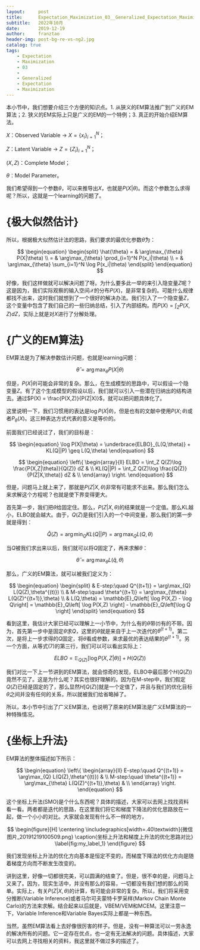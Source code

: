 ```yaml
---
layout:     post
title:      Expectation_Maximization_03__Generalized_Expectation_Maximization
subtitle:   2022年10月
date:       2019-12-19
author:     franztao
header-img: post-bg-re-vs-ng2.jpg
catalog: true
tags:
    - Expectation
    - Maximization
    - 03
    - 
    - Generalized
    - Expectation
    - Maximization
---
```


    

本小节中，我们想要介绍三个方便的知识点。1. 从狭义的EM算法推广到广义的EM算法；2. 狭义的EM实际上只是广义的EM的一个特例；3. 真正的开始介绍EM算法。

$X$：Observed Variable $\longrightarrow$ $X=\{ x_i \}_{i=1}^N$；

$Z$：Latent Variable $\longrightarrow$ $Z=\{ Z_i \}_{i=1}^N$；

$(X,Z)$：Complete Model；

$\theta$：Model Parameter。

我们希望得到一个参数$\theta$，可以来推导出$X$，也就是$P(X|\theta)$。而这个参数怎么求得呢？所以，这就是一个learning的问题了。

#  {极大似然估计}
所以，根据极大似然估计法的思路，我们要求的最优化参数$\hat{\theta}$为：

$$
\begin{equation}
    \begin{split}
        \hat{\theta} 
        = & \arg\max_{\theta} P(X|\theta) \\
        = & \arg\max_{\theta} \prod_{i=1}^N P(x_i|\theta) \\
        = & \arg\max_{\theta} \sum_{i=1}^N \log P(x_i|\theta)
    \end{split}
\end{equation}
$$

好像，我们这样做就可以解决问题了呀。为什么要多此一举的来引入隐变量$Z$呢？这是因为，我们实际观察的输入空间$\mathcal{X}$的分布$P(X)$，是非常复杂的。可能什么规律都找不出来，这时我们就想到了一个很好的解决办法。我们引入了一个隐变量$Z$，这个变量中包含了我们自己的一些归纳总结，引入了内部结构。而$P(X) = \int_Z P(X,Z)dZ$，实际上就是对$X$进行了分解处理。

#  {广义的EM算法}

EM算法是为了解决参数估计问题，也就是learning问题：

$$
\begin{equation}
    \hat{\theta} = \arg\max_{\theta} P(X|\theta)
\end{equation}
$$

但是，$P(X|\theta)$可能会非常的复杂。那么，在生成模型的思路中，可以假设一个隐变量$Z$。有了这个生成模型的假设以后，我们就可以引入一些潜在归纳出的结构进去。通过$P(X) = \frac{P(X,Z)}{P(Z|X)}$，就可以把问题具体化了。

这里说明一下，我们习惯用的表达是$\log P(X|\theta)$，但是也有的文献中使用$P(X;\theta)$或者$P_\theta(X)$。这三种表达方式代表的意义是等价的。

前面我们已经说过了，我们的目标是：

$$
\begin{equation}
    \log P(X|\theta) = \underbrace{ELBO}_{L(Q,\theta)} + KL(Q||P) \geq L(Q,\theta)
\end{equation}
$$

$$
\begin{equation}
    \left\{
    \begin{array}{ll}
      ELBO = \int_Z Q(Z)\log \frac{P(X,Z|\theta)}{Q(Z)} dZ & \\
      KL(Q||P) = \int_Z Q(Z)\log \frac{Q(Z)}{P(Z|X,\theta)} dZ & \\
    \end{array}
    \right.
\end{equation}
$$

但是，问题马上就上来了，那就是$P(Z|X,\theta)$非常有可能求不出来。那么我们怎么来求解这个方程呢？也就是使下界变得更大。

首先第一步，我们把$\theta$给固定住。那么，$P(Z|X,\theta)$的结果就是一个定值。那么KL越小，ELBO就会越大。由于，$Q(Z)$是我们引入的一个中间变量，那么我们的第一步就是得到：

$$
\begin{equation}
    \hat{Q}(Z) = \arg\min_{Q} KL(Q||P) = \arg\max_Q L(Q,\theta)
\end{equation}
$$

当$Q$被我们求出来以后，我们就可以将$Q$固定了，再来求解$\theta$：

$$
\begin{equation}
    \hat{\theta} = \arg\max_{\theta} L(\hat{q},\theta)
\end{equation}
$$

那么，广义的EM算法，就可以被我们定义为：

$$
\begin{equation}
    \begin{split}
        & E-step:\quad Q^{(t+1)} = \arg\max_{Q} L(Q(Z),\theta^{(t)}) \\
        & M-step:\quad \theta^{(t+1)} = \arg\max_{\theta} L(Q(Z)^{(t+1)},\theta) \\
        & L(Q,\theta) = \mathbb{E}_Q\left[ \log P(X,Z) - \log Q\right]
        = \mathbb{E}_Q\left[ \log P(X,Z) \right] - \mathbb{E}_Q\left[\log Q \right]
    \end{split}
\end{equation}
$$

看到这里，我估计大家已经可以理解上一小节中，为什么有的$\theta$带$(t)$有的不带。因为，首先第一步中是固定$\theta$求$Q$，这里的$\theta$就是来自于上一次迭代的$\theta^{(t+1)}$。第二次，是将上一步求得的$Q$固定，将$\theta$看成参数，来求最优的表达结果的$\theta^{(t+1)}$。另一个方面，从等式(7)的第三行，我们可以可以看出实际上：

$$
\begin{equation}
    ELBO = \mathbb{E}_{Q(Z)}[\log P(X,Z|\theta)] + H(Q(Z))
\end{equation}
$$

我们对比一下上一节讲到的EM算法，就会惊奇的发现，ELBO中最后那个$H(Q(Z))$竟然不见了。这是为什么呢？其实也很好理解的。因为在M-step中，我们假定$Q(Z)$已经是固定的了，那么显然$H[Q(Z)]$就是一个定值了，并且与我们的优化目标$\theta$之间并没有任何的关系，所以就被我们给省略掉了。

所以，本小节中引出了广义EM算法，也说明了原来的EM算法是广义EM算法的一种特殊情况。

#  {坐标上升法}
EM算法的整体描述如下所示：

$$
\begin{equation}
    \left\{
    \begin{array}{ll}
      E-step:\quad Q^{(t+1)} = \arg\max_{Q} L(Q(Z),\theta^{(t)}) & \\
      M-step:\quad \theta^{(t+1)} = \arg\max_{\theta} L(Q(Z)^{(t+1)},\theta) & \\
    \end{array}
    \right.
\end{equation}
$$

这个坐标上升法(SMO)是个什么东西呢？具体的描述，大家可以去网上找找资料看一看。两者都是迭代的思路，在这里我们将它和梯度下降法的优化思路放在一起，做一个小小的对比。大家就会发现有什么不一样的地方，

$$
\begin{figure}[H]
    \centering
    \includegraphics[width=.40\textwidth]{微信图片_20191219100509.png}
    \caption{坐标上升法和梯度上升法的优化思路对比}
    \label{fig:my_label_1}
\end{figure}
$$

我们发现坐标上升法的优化方向基本是恒定不变的，而梯度下降法的优化方向是随着梯度方向而不断发生改变的。

讲到这里，好像一切都很完美，可以圆满的结束了。但是，很不幸的是，问题马上又来了。因为，现实生活中，并没有那么的容易，一切都没有我们想的那么的简单。实际上，有关$P(Z|X,\theta)$的计算，有可能会非常的复杂。所以，我们将采用变分推断(Variable Inference)或者马尔可夫蒙特卡罗采样(Markov Chain Monte Carlo)的方法来求解。结合起来以后就是，VBEM/VEM和MCEM。这里注意一下，Variable Inference和Variable Bayes实际上都是一种东西。

当然，虽然EM算法看上去好像很厉害的样子。但是，没有一种算法可以一劳永逸的解决所有的问题。它一定存在优点，也一定有无法解决的问题。具体描述，大家可以去网上寻找相关的资料，我这里就不做过多的描述了。

